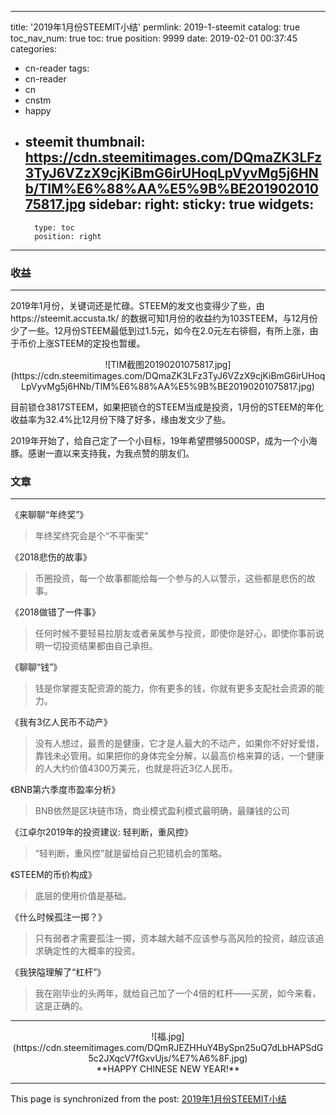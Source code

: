 
---
title: '2019年1月份STEEMIT小结'
permlink: 2019-1-steemit
catalog: true
toc_nav_num: true
toc: true
position: 9999
date: 2019-02-01 00:37:45
categories:
- cn-reader
tags:
- cn-reader
- cn
- cnstm
- happy
- steemit
thumbnail: https://cdn.steemitimages.com/DQmaZK3LFz3TyJ6VZzX9cjKiBmG6irUHoqLpVyvMg5j6HNb/TIM%E6%88%AA%E5%9B%BE20190201075817.jpg
sidebar:
    right:
        sticky: true
widgets:
    -
        type: toc
        position: right
---


### 收益

---

2019年1月份，关键词还是忙碌。STEEM的发文也变得少了些，由https://steemit.accusta.tk/ 的数据可知1月份的收益约为103STEEM，与12月份少了一些。12月份STEEM最低到过1.5元，如今在2.0元左右徘徊，有所上涨，由于币价上涨STEEM的定投也暂缓。

<center>![TIM截图20190201075817.jpg](https://cdn.steemitimages.com/DQmaZK3LFz3TyJ6VZzX9cjKiBmG6irUHoqLpVyvMg5j6HNb/TIM%E6%88%AA%E5%9B%BE20190201075817.jpg)</center>

目前锁仓3817STEEM，如果把锁仓的STEEM当成是投资，1月份的STEEM的年化收益率为32.4%比12月份下降了好多，缘由发文少了些。

2019年开始了，给自己定了一个小目标，19年希望攒够5000SP，成为一个小海豚。感谢一直以来支持我，为我点赞的朋友们。

### 文章

---

《来聊聊“年终奖”》

> 年终奖终究会是个“不平衡奖”

《2018悲伤的故事》

>币圈投资，每一个故事都能给每一个参与的人以警示，这些都是悲伤的故事。

《2018做错了一件事》

>任何时候不要轻易拉朋友或者亲属参与投资，即使你是好心，即使你事前说明一切投资结果都由自己承担。

《聊聊“钱”》

>钱是你掌握支配资源的能力，你有更多的钱，你就有更多支配社会资源的能力。

《我有3亿人民币不动产》

>没有人想过，最贵的是健康，它才是人最大的不动产，如果你不好好爱惜，靠钱未必管用。如果把你的身体完全分解，以最高价格来算的话，一个健康的人大约价值4300万美元，也就是将近3亿人民币。

《BNB第六季度市盈率分析》

>BNB依然是区块链市场，商业模式盈利模式最明确，最赚钱的公司

《江卓尔2019年的投资建议: 轻判断，重风控》

>“轻判断，重风控”就是留给自己犯错机会的策略。

《STEEM的币价构成》

>底层的使用价值是基础。

《什么时候孤注一掷？》

>只有弱者才需要孤注一掷，资本越大越不应该参与高风险的投资，越应该追求确定性的大概率的投资。

《我狭隘理解了“杠杆”》

>我在刚毕业的头两年，就给自己加了一个4倍的杠杆——买房，如今来看，这是正确的。

---

<center>![福.jpg](https://cdn.steemitimages.com/DQmRJEZHHuY4BySpn25uQ7dLbHAPSdG5c2JXqcV7fGxvUjs/%E7%A6%8F.jpg)</center>

<center>**HAPPY CHINESE NEW YEAR!**</center>

- - -

This page is synchronized from the post: [2019年1月份STEEMIT小结](https://steemit.com/@yellowbird/2019-1-steemit)
